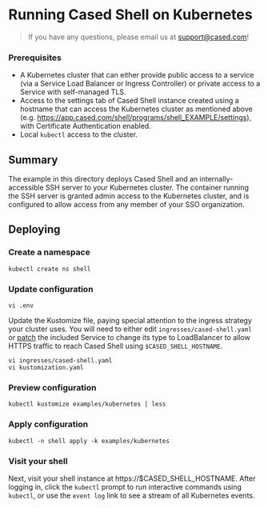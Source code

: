 # Running Cased Shell on Kubernetes

> If you have any questions, please email us at support@cased.com!
### Prerequisites

- A Kubernetes cluster that can either provide public access to a service (via a Service Load Balancer or Ingress Controller) or private access to a Service with self-managed TLS.
- Access to the settings tab of Cased Shell instance created using a hostname that can access the Kubernetes cluster as mentioned above (e.g. https://app.cased.com/shell/programs/shell_EXAMPLE/settings), with Certificate Authentication enabled.
- Local `kubectl` access to the cluster.

## Summary

The example in this directory deploys Cased Shell and an internally-accessible SSH server to your Kubernetes cluster. The container running the SSH server is granted admin access to the Kubernetes cluster, and is configured to allow access from any member of your SSO organization.
## Deploying

### Create a namespace

```
kubectl create ns shell
```

### Update configuration

```
vi .env
```

Update the Kustomize file, paying special attention to the ingress strategy your cluster uses. You will need to either edit `ingresses/cased-shell.yaml` or [patch](https://kubernetes.io/docs/tasks/manage-kubernetes-objects/kustomization/#customizing) the included Service to change its type to LoadBalancer to allow HTTPS traffic to reach Cased Shell using `$CASED_SHELL_HOSTNAME`.

```
vi ingresses/cased-shell.yaml
vi kustomization.yaml
```

### Preview configuration

```
kubectl kustomize examples/kubernetes | less
```

### Apply configuration


```
kubectl -n shell apply -k examples/kubernetes
```

### Visit your shell

Next, visit your shell instance at https://$CASED_SHELL_HOSTNAME. After logging in, click the `kubectl` prompt to run interactive commands using `kubectl`, or use the `event log` link to see a stream of all Kubernetes events.
